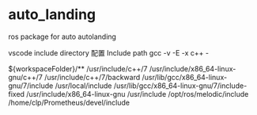 # auto_landing
ros package for auto autolanding

vscode include directory 配置
Include path
gcc -v -E -x c++ -

${workspaceFolder}/**
/usr/include/c++/7
/usr/include/x86_64-linux-gnu/c++/7
/usr/include/c++/7/backward
/usr/lib/gcc/x86_64-linux-gnu/7/include
/usr/local/include
/usr/lib/gcc/x86_64-linux-gnu/7/include-fixed
/usr/include/x86_64-linux-gnu
/usr/include
/opt/ros/melodic/include
/home/clp/Prometheus/devel/include
